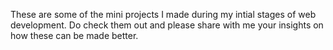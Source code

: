 These are some of the mini projects I made during my intial stages of web development. Do check them out and please share with me your insights on how these can be made better.
